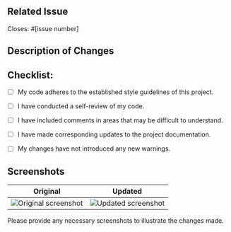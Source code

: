## Related Issue
<!--
Provide information about the issue or bug that is being addressed.
-->

Closes: #[issue number]


## Description of Changes
<!-- 
Clearly and concisely describe the modifications made to successfully resolve the assigned issue. Include any pertinent information about new files or any other relevant details.

For example:
- Added a new function to handle XYZ.
- Updated the ABC module to fix the bug.
- Refactored code in the DEF class for improved performance.
-->

## Checklist:

<!--
Mark the checkboxes to indicate completion. Example: 
- [x] My code follows the style guidelines of this project.
-->

- [ ] My code adheres to the established style guidelines of this project.
- [ ] I have conducted a self-review of my code.
- [ ] I have included comments in areas that may be difficult to understand.
- [ ] I have made corresponding updates to the project documentation.
- [ ] My changes have not introduced any new warnings.


## Screenshots

|      Original       |       Updated        |
| :-----------------: | :------------------: |
| ![Original screenshot](link) | ![Updated screenshot](link) |


Please provide any necessary screenshots to illustrate the changes made.
